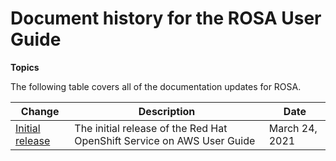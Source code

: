# Document history for the ROSA User Guide<a name="doc-history"></a>

**Topics**

The following table covers all of the documentation updates for ROSA\.

| Change | Description | Date | 
| --- |--- |--- |
| [Initial release](#doc-history) | The initial release of the Red Hat OpenShift Service on AWS User Guide | March 24, 2021 | 